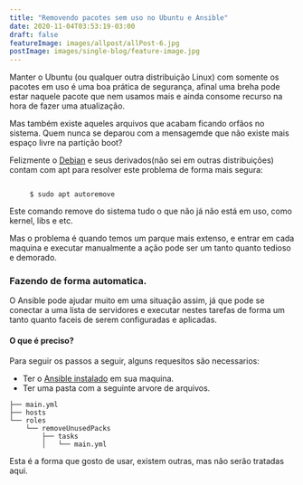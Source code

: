 ```yaml
---
title: "Removendo pacotes sem uso no Ubuntu e Ansible"
date: 2020-11-04T03:53:19-03:00
draft: false
featureImage: images/allpost/allPost-6.jpg
postImage: images/single-blog/feature-image.jpg
---
```

Manter o Ubuntu (ou qualquer outra distribuição Linux) com somente os pacotes
em uso é uma boa prática de segurança, afinal uma breha pode estar naquele
pacote que nem usamos mais e ainda consome recurso na hora de fazer uma
atualização.

Mas também existe aqueles arquivos que acabam ficando orfãos no sistema. Quem
nunca se deparou com a mensagemde que não existe mais espaço livre na partição
boot?

Felizmente o [Debian](https://www.debian.org) e seus derivados(não sei em outras
 distribuições) contam com apt para resolver este problema de forma mais segura:

 ``` shell

      $ sudo apt autoremove

 ```
 Este comando remove do sistema tudo o que não já não está em uso, como kernel,
 libs e etc.

 Mas o problema é quando temos um parque mais extenso, e entrar em cada maquina
 e executar manualmente a ação pode ser um tanto quanto tedioso e demorado.

 ### Fazendo de forma automatica.
 O Ansible pode ajudar muito em uma situação assim, já que pode se conectar a
 uma lista de servidores e executar nestes tarefas de forma um tanto quanto
 faceis de serem configuradas e aplicadas.

 #### O que é preciso?

 Para seguir os passos a seguir, alguns requesitos são necessarios:
 * Ter o [Ansible instalado](https://docs.ansible.com/ansible/latest/installation_guide/intro_installation.html) em sua maquina.
 * Ter uma pasta com a seguinte arvore de arquivos.

```
├── main.yml
├── hosts
└── roles
    └── removeUnusedPacks
        ├── tasks
        │   └── main.yml
```
Esta é a forma que gosto de usar, existem outras, mas não serão tratadas aqui.